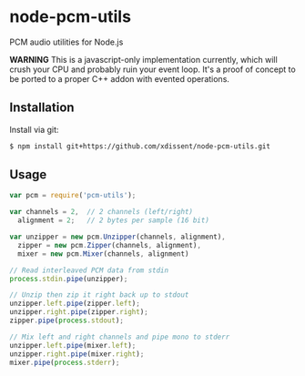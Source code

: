node-pcm-utils
==============

PCM audio utilities for Node.js

**WARNING** This is a javascript-only implementation currently, which will crush your CPU and probably ruin your event loop. It's a proof of concept to be ported to a proper C++ addon with evented operations.


Installation
------------

Install via git:

```sh
$ npm install git+https://github.com/xdissent/node-pcm-utils.git
```


Usage
-----

```js
var pcm = require('pcm-utils');

var channels = 2,  // 2 channels (left/right)
  alignment = 2;   // 2 bytes per sample (16 bit)

var unzipper = new pcm.Unzipper(channels, alignment),
  zipper = new pcm.Zipper(channels, alignment),
  mixer = new pcm.Mixer(channels, alignment)

// Read interleaved PCM data from stdin
process.stdin.pipe(unzipper);

// Unzip then zip it right back up to stdout
unzipper.left.pipe(zipper.left);
unzipper.right.pipe(zipper.right);
zipper.pipe(process.stdout);

// Mix left and right channels and pipe mono to stderr
unzipper.left.pipe(mixer.left);
unzipper.right.pipe(mixer.right);
mixer.pipe(process.stderr);
```

